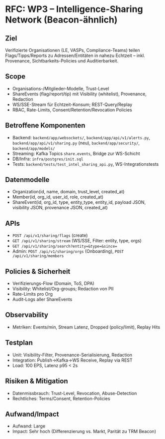 # RFC: WP3 – Intelligence-Sharing Network (Beacon-ähnlich)

## Ziel
Verifizierte Organisationen (LE, VASPs, Compliance-Teams) teilen Flags/Tipps/Reports zu Adressen/Entitäten in nahezu Echtzeit – inkl. Provenance, Sichtbarkeits-Policies und Auditierbarkeit.

## Scope
- Organisations-/Mitglieder-Modelle, Trust-Level
- ShareEvents (flag/report/tip) mit Visibility (whitelist), Provenance, Redaction
- WS/SSE-Stream für Echtzeit-Konsum; REST-Query/Replay
- RBAC, Rate-Limits, Consent/Retention/Revocation Policies

## Betroffene Komponenten
- Backend: `backend/app/websockets/`, `backend/app/api/v1/alerts.py`, `backend/app/api/v1/sharing.py` (neu), `backend/app/security/`, `backend/app/models/`
- Streaming: Kafka Topics `share.events`, Bridge zur WS-Schicht
- DB/Infra: `infra/postgres/init.sql`
- Tests: `backend/tests/test_intel_sharing_api.py`, WS-Integrationstests

## Datenmodelle
- Organization(id, name, domain, trust_level, created_at)
- Member(id, org_id, user_id, role, created_at)
- ShareEvent(id, org_id, type, entity_type, entity_id, payload JSON, visibility JSON, provenance JSON, created_at)

## APIs
- `POST /api/v1/sharing/flags` (create)
- `GET /api/v1/sharing/stream` (WS/SSE, Filter: entity, type, orgs)
- `GET /api/v1/sharing/search?entity=&type=&since=`
- Admin: `POST /api/v1/sharing/orgs` (Onboarding), `POST /api/v1/sharing/members`

## Policies & Sicherheit
- Verifizierungs-Flow (Domain, ToS, DPA)
- Visibility: Whitelist/Org-groups; Redaction von PII
- Rate-Limits pro Org
- Audit-Logs aller ShareEvents

## Observability
- Metriken: Events/min, Stream Latenz, Dropped (policy/limit), Replay Hits

## Testplan
- Unit: Visibility-Filter, Provenance-Serialisierung, Redaction
- Integration: Publish→Kafka→WS Receive, Replay via REST
- Load: 100 EPS, Latenz p95 < 2s

## Risiken & Mitigation
- Datenmissbrauch: Trust-Level, Revocation, Abuse-Detection
- Rechtliches: Terms/Consent, Retention-Policies

## Aufwand/Impact
- Aufwand: Large
- Impact: Sehr hoch (Differenzierung vs. Markt, Parität zu TRM Beacon)
